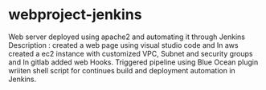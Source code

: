 # webproject-jenkins 
Web server deployed using apache2 and automating it through Jenkins
Description : created a web page using visual studio code and In aws created a ec2 instance with customized VPC, Subnet and security groups 
and In gitlab added web Hooks. Triggered pipeline using Blue Ocean plugin wriiten shell script for continues build and deployment automation in Jenkins.
